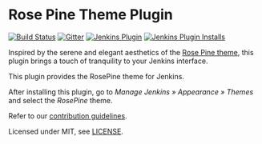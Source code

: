 # Rose Pine Theme Plugin

[![Build Status](https://ci.jenkins.io/job/Plugins/job/rose-pine-theme-plugin/job/main/badge/icon)](https://ci.jenkins.io/job/Plugins/job/rose-pine-theme-plugin/job/main/)
[![Gitter](https://badges.gitter.im/jenkinsci/ux-sig.svg)](https://gitter.im/jenkinsci/ux-sig?utm_source=badge&utm_medium=badge&utm_campaign=pr-badge)
[![Jenkins Plugin](https://img.shields.io/jenkins/plugin/v/rose-pine-theme.svg)](https://plugins.jenkins.io/rose-pine-theme)
[![Jenkins Plugin Installs](https://img.shields.io/jenkins/plugin/i/rose-pine-theme.svg?color=blue)](https://plugins.jenkins.io/rose-pine-theme)

[//]: # (Add a preview image here of your theme)

Inspired by the serene and elegant aesthetics of the [Rose Pine theme](https://rosepinetheme.com/), this plugin brings a touch of tranquility to your Jenkins interface.

This plugin provides the RosePine theme for Jenkins.


After installing this plugin, go to _Manage Jenkins » Appearance » Themes_ and select the _RosePine_ theme.


Refer to our [contribution guidelines](https://github.com/jenkinsci/.github/blob/master/CONTRIBUTING.md).


Licensed under MIT, see [LICENSE](LICENSE.md).
